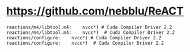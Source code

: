 # https://github.com/nebblu/ReACT

```console
reactions/m4/libtool.m4:    nvcc*) # Cuda Compiler Driver 2.2
reactions/m4/libtool.m4:	nvcc*)	# Cuda Compiler Driver 2.2
reactions/configure:    nvcc*) # Cuda Compiler Driver 2.2
reactions/configure:	nvcc*)	# Cuda Compiler Driver 2.2

```

